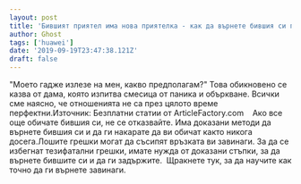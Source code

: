 ```yaml
---
layout: post
title: 'Бившият приятел има нова приятелка - как да върнете бившия си приятел отново в ръцете си!'
author: Ghost
tags: ['huawei']
date: '2019-09-19T23:47:38.121Z'
draft: false
---
```


"Моето гадже излезе на мен, какво предполагам?" Това обикновено се казва от дама, която изпитва смесица от паника и объркване. Всички сме наясно, че отношенията не са през цялото време перфектни.Източник: Безплатни статии от ArticleFactory.com    Ако все още обичате бившия си, не се отказвайте. Има доказани методи да върнете бившия си и да ги накарате да ви обичат както никога досега.Лошите грешки могат да съсипят връзката ви завинаги. За да се избегнат тезифатални грешки, имате нужда от доказани стъпки, за да върнете бившите си и да ги задържите.  Щракнете тук, за да научите как точно да ги върнете завинаги.
